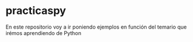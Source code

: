 # practicaspy
En este repositorio voy a ir poniendo ejemplos en función del temario que irémos aprendiendo de Python
